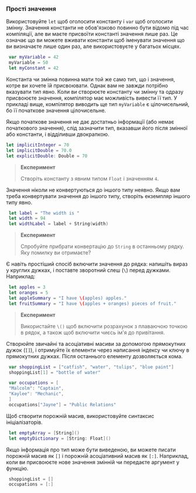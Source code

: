 ### Прості значення

Використовуйте `let` щоб оголосити константу і `var` щоб оголосити змінну. Значення константи не обов'язково повинно бути відомо під час компіляції, але ви маєте присвоїти константі значення лише раз. Це означає що ви можете вживати константи щоб іменувати значення що ви визначаєте лише один раз, але використовуєте у багатьох місцях.

```swift
 var myVariable = 42
 myVariable = 50
 let myConstant = 42
```

Константа чи змінна повинна мати той же само тип, що і значення, котре ви хочете їй присвоювати. Однак вам не завжди потрібно вказувати тип явно. Коли ви створюєте константу чи змінну та одразу присвоюєте значення, компілятор має можливість вивести її тип. У прикладі вище, компілятор виводить ще тип `myVariable` є цілочисельний, бо її початкове значення цілочисельне.

Якщо початкове значення не дає достатньо інформації \(або немає початкового значення\), слід зазначити тип, вказавши його після змінної або константи, і відділивши двокрапкою.

```swift
let implicitInteger = 70
let implicitDouble = 70.0
let explicitDouble: Double = 70
```

> **Експеримент**
>
> Створіть константу з явним типом `Float` і значенням `4`.

Значення ніколи не конвертуються до іншого типу неявно. Якщо вам треба конвертувати значення до іншого типу, створіть екземпляр іншого типу явно.

```swift
 let label = "The width is "
 let width = 94
 let widthLabel = label + String(width)
```

> **Експеримент**
>
> Спробуйте прибрати конвертацію до `String` в останньому рядку. Яку помилку ви отримаєте?

Є навіть простіший спосіб включити значення до рядка: напишіть вираз у круглих дужках, і поставте зворотний слеш \(`\`\) перед дужками. Наприклад:

```swift
 let apples = 3
 let oranges = 5
 let appleSummary = "I have \(apples) apples."
 let fruitSummary = "I have \(apples + oranges) pieces of fruit."
```

> **Експеримент**
>
> Використайте `\()` щоб включити розрахунок з плаваючою точкою в рядок, а також щоб включити чиєсь ім'я до привітання.

Створюйте звичайні та асоціативні масиви за допомогою прямокутних дужок \(`[]`\), і отримуйте їх елементи через написання індексу чи ключу в прямокутних дужках. Після останнього елементу дозволяється кома.

```swift
 var shoppingList = ["catfish", "water", "tulips", "blue paint"]
 shoppingList[1] = "bottle of water"

 var occupations = [
 "Malcolm": "Captain",
 "Kaylee": "Mechanic",
 ]
 occupations["Jayne"] = "Public Relations"
```

Щоб створити порожній масив, використовуйте синтаксис ініціалізаторів.

```swift
 let emptyArray = [String]()
 let emptyDictionary = [String: Float]()
```

Якщо інформація про тип може бути виведеною, ви можете писати порожній масив як `[]` і порожній асоціативний масив як `[:]`. Наприклад, коли ви присвоюєте нове значення змінній чи передаєте аргумент у функцію.

```swift
 shoppingList = []
 occupations = [:]
```



